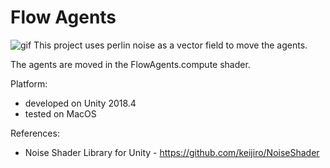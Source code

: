 Flow Agents
====

![gif](Media/Flow.gif) 
This project uses perlin noise as a vector field to move the agents. 

The agents are moved in the FlowAgents.compute shader. 

Platform:
- developed on Unity 2018.4
- tested on MacOS

References:
-  Noise Shader Library for Unity - https://github.com/keijiro/NoiseShader